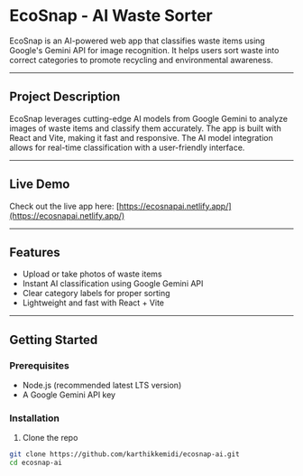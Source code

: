 # EcoSnap - AI Waste Sorter

EcoSnap is an AI-powered web app that classifies waste items using Google's Gemini API for image recognition. It helps users sort waste into correct categories to promote recycling and environmental awareness.

---

## Project Description

EcoSnap leverages cutting-edge AI models from Google Gemini to analyze images of waste items and classify them accurately. The app is built with React and Vite, making it fast and responsive. The AI model integration allows for real-time classification with a user-friendly interface.

---

## Live Demo

Check out the live app here: [https://ecosnapai.netlify.app/](https://ecosnapai.netlify.app/)

---

## Features

- Upload or take photos of waste items
- Instant AI classification using Google Gemini API
- Clear category labels for proper sorting
- Lightweight and fast with React + Vite

---

## Getting Started

### Prerequisites

- Node.js (recommended latest LTS version)
- A Google Gemini API key

### Installation

1. Clone the repo

```bash
git clone https://github.com/karthikkemidi/ecosnap-ai.git
cd ecosnap-ai
